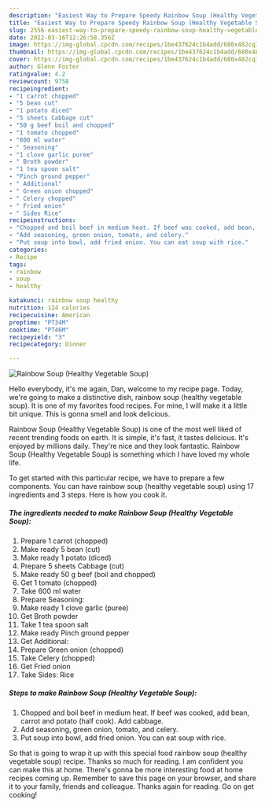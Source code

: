 ```yaml
---
description: "Easiest Way to Prepare Speedy Rainbow Soup (Healthy Vegetable Soup)"
title: "Easiest Way to Prepare Speedy Rainbow Soup (Healthy Vegetable Soup)"
slug: 2556-easiest-way-to-prepare-speedy-rainbow-soup-healthy-vegetable-soup
date: 2022-03-16T12:26:58.356Z
image: https://img-global.cpcdn.com/recipes/1be437624c1b4add/680x482cq70/rainbow-soup-healthy-vegetable-soup-recipe-main-photo.jpg
thumbnail: https://img-global.cpcdn.com/recipes/1be437624c1b4add/680x482cq70/rainbow-soup-healthy-vegetable-soup-recipe-main-photo.jpg
cover: https://img-global.cpcdn.com/recipes/1be437624c1b4add/680x482cq70/rainbow-soup-healthy-vegetable-soup-recipe-main-photo.jpg
author: Glenn Foster
ratingvalue: 4.2
reviewcount: 9758
recipeingredient:
- "1 carrot chopped"
- "5 bean cut"
- "1 potato diced"
- "5 sheets Cabbage cut"
- "50 g beef boil and chopped"
- "1 tomato chopped"
- "600 ml water"
- " Seasoning"
- "1 clove garlic puree"
- " Broth powder"
- "1 tea spoon salt"
- "Pinch ground pepper"
- " Additional"
- " Green onion chopped"
- " Celery chopped"
- " Fried onion"
- " Sides Rice"
recipeinstructions:
- "Chopped and boil beef in medium heat. If beef was cooked, add bean, carrot and potato (half cook). Add cabbage."
- "Add seasoning, green onion, tomato, and celery."
- "Put soup into bowl, add fried onion. You can eat soup with rice."
categories:
- Recipe
tags:
- rainbow
- soup
- healthy

katakunci: rainbow soup healthy 
nutrition: 124 calories
recipecuisine: American
preptime: "PT34M"
cooktime: "PT46M"
recipeyield: "3"
recipecategory: Dinner

---
```



![Rainbow Soup (Healthy Vegetable Soup)](https://img-global.cpcdn.com/recipes/1be437624c1b4add/680x482cq70/rainbow-soup-healthy-vegetable-soup-recipe-main-photo.jpg)

Hello everybody, it's me again, Dan, welcome to my recipe page. Today, we're going to make a distinctive dish, rainbow soup (healthy vegetable soup). It is one of my favorites food recipes. For mine, I will make it a little bit unique. This is gonna smell and look delicious.



Rainbow Soup (Healthy Vegetable Soup) is one of the most well liked of recent trending foods on earth. It is simple, it's fast, it tastes delicious. It's enjoyed by millions daily. They're nice and they look fantastic. Rainbow Soup (Healthy Vegetable Soup) is something which I have loved my whole life.


To get started with this particular recipe, we have to prepare a few components. You can have rainbow soup (healthy vegetable soup) using 17 ingredients and 3 steps. Here is how you cook it.

<!--inarticleads1-->

##### The ingredients needed to make Rainbow Soup (Healthy Vegetable Soup):

1. Prepare 1 carrot (chopped)
1. Make ready 5 bean (cut)
1. Make ready 1 potato (diced)
1. Prepare 5 sheets Cabbage (cut)
1. Make ready 50 g beef (boil and chopped)
1. Get 1 tomato (chopped)
1. Take 600 ml water
1. Prepare  Seasoning:
1. Make ready 1 clove garlic (puree)
1. Get  Broth powder
1. Take 1 tea spoon salt
1. Make ready Pinch ground pepper
1. Get  Additional:
1. Prepare  Green onion (chopped)
1. Take  Celery (chopped)
1. Get  Fried onion
1. Take  Sides: Rice




<!--inarticleads2-->

##### Steps to make Rainbow Soup (Healthy Vegetable Soup):

1. Chopped and boil beef in medium heat. If beef was cooked, add bean, carrot and potato (half cook). Add cabbage.
1. Add seasoning, green onion, tomato, and celery.
1. Put soup into bowl, add fried onion. You can eat soup with rice.




So that is going to wrap it up with this special food rainbow soup (healthy vegetable soup) recipe. Thanks so much for reading. I am confident you can make this at home. There's gonna be more interesting food at home recipes coming up. Remember to save this page on your browser, and share it to your family, friends and colleague. Thanks again for reading. Go on get cooking!
